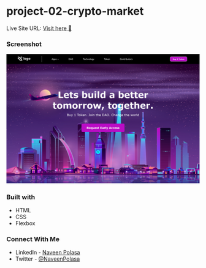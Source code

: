 # project-02-crypto-market


Live Site URL: [Visit here 🚀 ](https://crypto-market-p02.netlify.app/)

### Screenshot

![screenshot](./assets/result.png)


### Built with

- HTML
- CSS
- Flexbox

### Connect With Me

- LinkedIn - [Naveen Polasa](https://www.linkedin.com/in/naveen-polasa/)
- Twitter - [@NaveenPolasa](https://twitter.com/NaveenPolasa)
